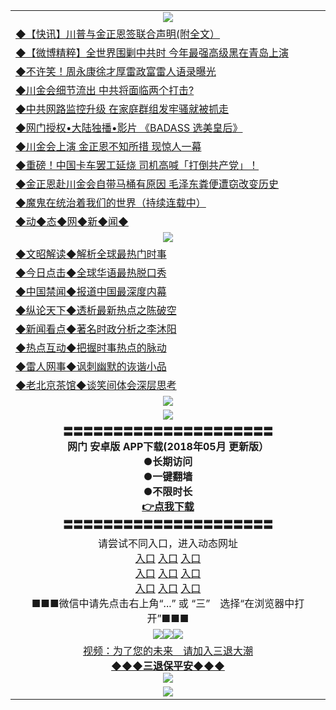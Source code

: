 <table>
  <tr>
    <td align=center><img src="https://github.com/gyhhx/image-upload/blob/master/yaowen.jpg" /></td>
  </tr>
  <tr>
<td align=left>
<a href="http://t.cn/RBfDlqY">◆【快讯】川普与金正恩签联合声明(附全文） </a><br/></td>
 </tr>
  <tr>
<td align=left>
<a href="http://t.cn/RBVsYX6">◆【微博精粹】全世界围剿中共时 今年最强高级黑在青岛上演</a><br/></td>
  </tr> 
      <tr>
<td align=left>
<a href="http://t.cn/RBfyVb4">◆不许笑！周永康徐才厚雷政富雷人语录曝光</a><br/></td>
   </tr>
    <tr>
<td align=left>
<a href="http://t.cn/RBVsmIg">◆川金会细节流出 中共将面临两个打击?</a><br/></td>
 </tr> 
 <tr>
<td align=left>
<a href="http://t.cn/RBVsDe4">◆中共网路监控升级 在家庭群组发牢骚就被抓走</a><br/>
</td>
   </tr>
 <tr>
<td align=left>
<a href="http://t.cn/RB47pFA">◆网门授权•大陆独播•影片 《BADASS 选美皇后》 </a><br/>
</td>
   </tr>
 <tr>
<td align=left>
<a href="http://t.cn/RBfvqg7">◆川金会上演 金正恩不知所措 现惊人一幕</a><br/></td>
  </tr>
  <tr>
<td align=left>
<a href="http://t.cn/RB4zCTi">◆重磅！中国卡车罢工延烧 司机高喊「打倒共产党」！</a><br/>
</td>
   </tr>
<tr>
<td align=left>
<a href="http://t.cn/RBfLaKD">◆金正恩赴川金会自带马桶有原因 毛泽东粪便遭窃改变历史 </a><br/></td>
  </tr>
   </tr>
  <tr>
<td align=left>
<a href="http://t.cn/RB4ZDMq">◆魔鬼在统治着我们的世界（持续连载中）</a><br/>
</td>
</tr>
     <tr>
<td align=left>
<a href="http://t.cn/RB4wp5d">◆动◆态◆网◆新◆闻◆</a><br/></td>
  </tr>
    <tr>
    <td align=center><img src="https://github.com/gyhhx/image-upload/blob/master/shipin.jpg" /></td>
  </tr>
  <tr>
   <td align=left>
<a href="http://t.cn/RB4wHRU">◆文昭解读◆解析全球最热门时事</a><br/>
    </td>
  </tr>
   <tr>
   <td align=left> 
<a href="http://t.cn/RB4UzWj">◆今日点击◆全球华语最热脱口秀</a><br/>
    </td>
  </tr>
  <tr>
  <td align=left>
<a href="http://t.cn/RB4UGU6">◆中国禁闻◆报道中国最深度内幕</a><br/>
   </tr>
  <tr>
     <td align=left>
<a href="http://t.cn/RB4Uf4Z">◆纵论天下◆透析最新热点之陈破空</a><br/>
   </tr>
   <tr>
      <td align=left>
<a href="http://t.cn/RB4UamB">◆新闻看点◆著名时政分析之李沐阳</a><br/>
   </tr>
   <tr>
     <td align=left>
<a href="http://t.cn/RB4UCsO">◆热点互动◆把握时事热点的脉动</a><br/>
   </tr>
   <tr>
      <td align=left>
<a href="http://t.cn/RB4UWeU">◆雷人网事◆讽刺幽默的诙谐小品</a><br/>
   </tr>
   <tr>
    <td align=left>
<a href="http://t.cn/RB4U8Aw">◆老北京茶馆◆谈笑间体会深层思考</a><br/>
   </tr>
    <tr>
    <td align=center><img src="https://github.com/gyhhx/image-upload/blob/master/gy1-wxsm.png" /></td>
  </tr>
   <tr>
  <td align=center><img src="https://github.com/gyhhx/image-upload/blob/master/new1.jpg" />
  </td>
  </tr>
   <tr>
    <td align=center>
 <b>〓〓〓〓〓〓〓〓〓〓〓〓〓〓〓〓〓〓〓〓〓<br/>网门  安卓版 APP下载(2018年05月 更新版）<br/> ●长期访问<br/> ●一键翻墙<br/>  ●不限时长<br/> 
 <a href="http://t.cn/R3Fslvz">👉<b>点我下载</a><br/>〓〓〓〓〓〓〓〓〓〓〓〓〓〓〓〓〓〓〓〓〓<br/>
    </td>
    </tr>
   <tr>
    <td align=center>请尝试不同入口，进入动态网址<br/>
     <a href="https://s3.us-east-2.amazonaws.com/ogateh/show.htm?from=gy">入口</a>
      <a href="https://s3.eu-west-2.amazonaws.com/ogatel/show.htm?from=gy">入口</a>
      <a href="https://s3.amazonaws.com/ogate/show.htm?from=oGateg">入口</a><br/>
      <a href="https://s3.ap-northeast-2.amazonaws.com/ogates/show.htm?from=gy">入口</a>
      <a href="https://s3.eu-central-1.amazonaws.com/ogatef/show.htm?from=gy">入口</a>
      <a href="https://s3.ap-south-1.amazonaws.com/ogatem/show.htm?from=gy">入口</a><br/>
      <a href="https://s3-us-west-1.amazonaws.com/ogaten/show.htm?from=gy">入口</a>
      <a href="https://s3.ca-central-1.amazonaws.com/ogatec/show.htm?from=gy">入口</a>
      <a href="https://s3-ap-northeast-1.amazonaws.com/ogatet/show.htm?from=gy">入口</a><br/>
      ■■■微信中请先点击右上角“...” 或 “三”　选择“在浏览器中打开”■■■<b><br/>
    </td>
  </tr>
  <tr>
    <td align=center><img src="https://github.com/gyhhx/image-upload/blob/master/3.jpg" /><img src="https://github.com/gyhhx/image-upload/blob/master/3.jpg" /><img src="https://github.com/gyhhx/image-upload/blob/master/3.jpg" /></td>
</tr>
  <tr>  
  <td align=center>
  <a href="http://t.cn/RB4U1iB">视频：为了您的未来　请加入三退大潮</a><br/>
      <a href="http://t.cn/RB4Ueak"><b>◆◆◆三退保平安◆◆◆<br/></a>
      <img src="https://github.com/gyhhx/image-upload/blob/master/3t.jpg" /><br/>
      </td>
  </tr>
   <tr>
    <td align=center><img src="https://raw.githubusercontent.com/oGate2/Up/master/oGate_640.jpg"/></td>
  </tr>
</table>
